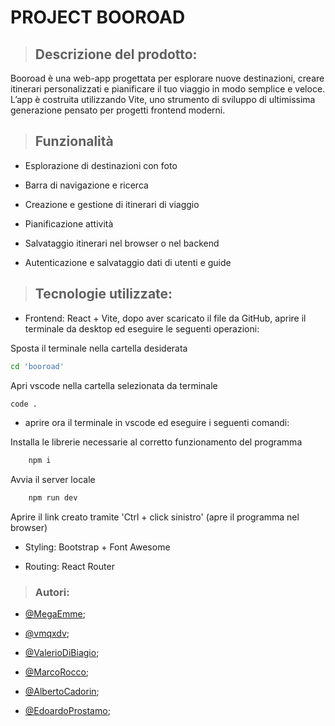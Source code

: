 # PROJECT BOOROAD

> ## Descrizione del prodotto:

Booroad è una web-app progettata per esplorare nuove destinazioni, creare itinerari personalizzati e pianificare il tuo viaggio in modo semplice e veloce. L’app è costruita utilizzando Vite, uno strumento di sviluppo di ultimissima generazione pensato per progetti frontend moderni.

> ## Funzionalità

- Esplorazione di destinazioni con foto

- Barra di navigazione e ricerca

- Creazione e gestione di itinerari di viaggio

- Pianificazione attività

- Salvataggio itinerari nel browser o nel backend

- Autenticazione e salvataggio dati di utenti e guide

> ## Tecnologie utilizzate:

- Frontend: React + Vite, dopo aver scaricato il file da GitHub, aprire il terminale da desktop ed eseguire le seguenti operazioni:

Sposta il terminale nella cartella desiderata
```bash
cd 'booroad'
```
Apri vscode nella cartella selezionata da terminale
```bash
code .
```

- aprire ora il terminale in vscode ed eseguire i seguenti comandi:

Installa le librerie necessarie al corretto funzionamento del programma
```bash
    npm i 
```
Avvia il server locale
```bash
    npm run dev
```
Aprire il link creato tramite 'Ctrl + click sinistro' (apre il programma nel browser) 

- Styling: Bootstrap + Font Awesome

- Routing: React Router

> ### Autori:

- [@MegaEmme](https://www.github.com/MegaEmme);

- [@vmqxdv](https://github.com/vmqxdv);

- [@ValerioDiBiagio](https://github.com/ValerioDiBiagio);

- [@MarcoRocco](https://github.com/Marco-Rocco);

- [@AlbertoCadorin](https://github.com/AlbertoCadorin);

- [@EdoardoProstamo](https://github.com/EdoardoProstamo);



